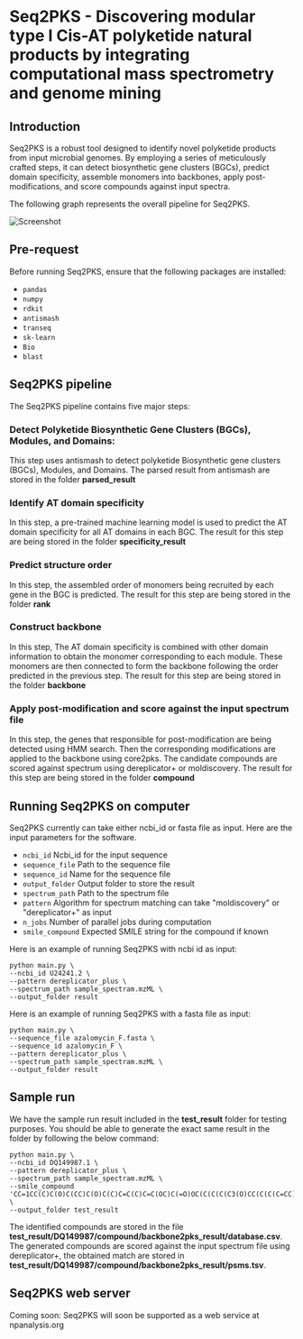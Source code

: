 # Seq2PKS - Discovering modular type I Cis-AT polyketide natural products by integrating computational mass spectrometry and genome mining

## Introduction
Seq2PKS is a robust tool designed to identify novel polyketide products from input microbial genomes. By employing a series of meticulously crafted steps, it can detect biosynthetic gene clusters (BGCs), predict domain specificity, assemble monomers into backbones, apply post-modifications, and score compounds against input spectra.

The following graph represents the overall pipeline for Seq2PKS.

![Screenshot](image/seq2PKS_pipeline.png)

## Pre-request
Before running Seq2PKS, ensure that the following packages are installed:

* `pandas`
* `numpy`
* `rdkit`
* `antismash`
* `transeq`
* `sk-learn`
* `Bio`
* `blast`


## Seq2PKS pipeline
The Seq2PKS pipeline contains five major steps:
### Detect Polyketide Biosynthetic Gene Clusters (BGCs), Modules, and Domains:
This step uses antismash to detect polyketide Biosynthetic gene clusters (BGCs), Modules, and Domains. The parsed result from antismash are stored in the folder **parsed_result**
### Identify AT domain specificity 
In this step, a pre-trained machine learning model is used to predict the AT domain specificity for all AT domains in each BGC. The result for this step are being stored in the folder **specificity_result**
### Predict structure order
In this step, the assembled order of monomers being recruited by each gene in the BGC is predicted. The result for this step are being stored in the folder **rank**
### Construct backbone
In this step, The AT domain specificity is combined with other domain information to obtain the monomer corresponding to each module. These monomers are then connected to form the backbone following the order predicted in the previous step. The result for this step are being stored in the folder **backbone** 
### Apply post-modification and score against the input spectrum file
In this step, the genes that responsible for post-modification are being detected using HMM search. Then the corresponding modifications are applied to the backbone using core2pks. The candidate compounds are scored against spectrum using dereplicator+ or moldiscovery. The result for this step are being stored in the folder **compound** 


## Running Seq2PKS on computer
Seq2PKS currently can take either ncbi_id or fasta file as input. Here are the input parameters for the software.

* `ncbi_id` Ncbi_id for the input sequence
* `sequence_file` Path to the sequence file
* `sequence_id` Name for the sequence file
* `output_folder` Output folder to store the result
* `spectrum_path` Path to the spectrum file
* `pattern` Algorithm for spectrum matching can take "moldiscovery" or "dereplicator+" as input
* `n_jobs` Number of parallel jobs during computation
* `smile_compound` Expected SMILE string for the compound if known

Here is an example of running Seq2PKS with ncbi id as input:
```
python main.py \
--ncbi_id U24241.2 \
--pattern dereplicator_plus \
--spectrum_path sample_spectram.mzML \
--output_folder result
```

Here is an example of running Seq2PKS with a fasta file as input:
```
python main.py \
--sequence_file azalomycin_F.fasta \
--sequence_id azalomycin_F \
--pattern dereplicator_plus \
--spectrum_path sample_spectram.mzML \
--output_folder result
```
## Sample run
We have the sample run result included in the **test_result** folder for testing purposes. You should be able to generate the exact same result in the folder by following the below command:
```
python main.py \
--ncbi_id DQ149987.1 \
--pattern dereplicator_plus \
--spectrum_path sample_spectram.mzML \
--smile_compound 'CC=1CC(C)C(O)C(CC)C(O)C(C)C=C(C)C=C(OC)C(=O)OC(C(C(C(C3(O)CC(C(C(C=CC)O3)C)OC2OC(C(OC(=O)N)C(O)C2)C)C)O)C)C(C=CC=1)OC' \
--output_folder test_result
```
The identified compounds are stored in the file **test_result/DQ149987/compound/backbone2pks_result/database.csv**.  
The generated compounds are scored against the input spectrum file using dereplicator+, the obtained match are stored in **test_result/DQ149987/compound/backbone2pks_result/psms.tsv**.

## Seq2PKS web server

Coming soon: Seq2PKS will soon be supported as a web service at npanalysis.org
